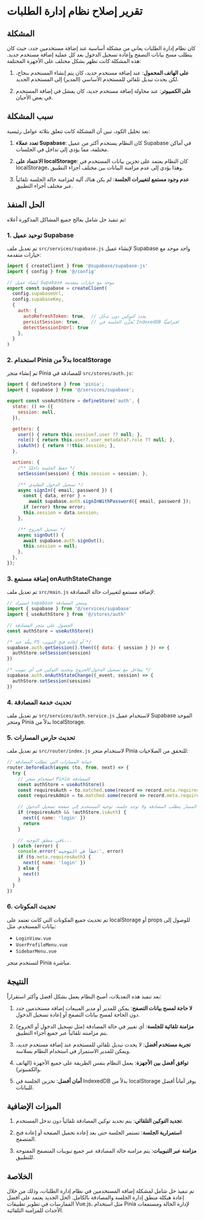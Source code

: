 # تقرير إصلاح نظام إدارة الطلبات

## المشكلة

كان نظام إدارة الطلبات يعاني من مشكلة أساسية عند إضافة مستخدمين جدد، حيث كان يتطلب مسح بيانات التصفح وإعادة تسجيل الدخول بعد كل عملية إضافة مستخدم جديد. هذه المشكلة كانت تظهر بشكل مختلف على الأجهزة المختلفة:

1. **على الهاتف المحمول**: عند إضافة مستخدم جديد، كان يتم إنشاء المستخدم بنجاح، لكن يحدث تبديل تلقائي للمستخدم الأساسي (المدير) إلى المستخدم الجديد.

2. **على الكمبيوتر**: عند محاولة إضافة مستخدم جديد، كان يفشل في إضافة المستخدم في بعض الأحيان.

## سبب المشكلة

بعد تحليل الكود، تبين أن المشكلة كانت تتعلق بثلاثة عوامل رئيسية:

1. **تعدد عملاء Supabase**: كان النظام يستخدم أكثر من عميل Supabase في أماكن مختلفة، مما يؤدي إلى تداخل في الجلسات.

2. **الاعتماد على localStorage**: كان النظام يعتمد على تخزين بيانات المستخدم في localStorage، وهذا يؤدي إلى عدم مزامنة البيانات بين مختلف أجزاء التطبيق.

3. **عدم وجود مستمع لتغييرات الجلسة**: لم يكن هناك آلية لمزامنة حالة الجلسة تلقائياً عبر مختلف أجزاء التطبيق.

## الحل المنفذ

تم تنفيذ حل شامل يعالج جميع المشاكل المذكورة أعلاه:

### 1. توحيد عميل Supabase

تم تعديل ملف `src/services/supabase.js` لإنشاء عميل Supabase واحد موحد مع خيارات متقدمة:

```javascript
import { createClient } from '@supabase/supabase-js'
import { config } from '@/config'

// إنشاء عميل Supabase موحد مع خيارات متقدمة
export const supabase = createClient(
  config.supabaseUrl,
  config.supabaseKey,
  {
    auth: {
      autoRefreshToken: true,  // يجدد التوكين دون تدخّل
      persistSession: true,    // يُخزِّن الجلسة في IndexedDB افتراضيًّا
      detectSessionInUrl: true
    },
  }
)
```

### 2. استخدام Pinia بدلاً من localStorage

تم إنشاء متجر Pinia للمصادقة في `src/stores/auth.js`:

```javascript
import { defineStore } from 'pinia';
import { supabase } from '@/services/supabase';

export const useAuthStore = defineStore('auth', {
  state: () => ({
    session: null,
  }),

  getters: {
    user() { return this.session?.user ?? null; },
    role() { return this.user?.user_metadata?.role ?? null; },
    isAuth() { return !!this.session; },
  },

  actions: {
    /** حفظ الجلسة داخليًا */
    setSession(session) { this.session = session; },

    /** تسجيل الدخول التقليدي */
    async signIn({ email, password }) {
      const { data, error } =
        await supabase.auth.signInWithPassword({ email, password });
      if (error) throw error;
      this.session = data.session;
    },

    /** تسجيل الخروج */
    async signOut() {
      await supabase.auth.signOut();
      this.session = null;
    },
  },
});
```

### 3. إضافة مستمع onAuthStateChange

تم تعديل ملف `src/main.js` لإضافة مستمع لتغييرات حالة المصادقة:

```javascript
// استيراد supabase ومتجر المصادقة
import { supabase } from '@/services/supabase'
import { useAuthStore } from '@/stores/auth'

// الحصول على متجر المصادقة
const authStore = useAuthStore()

/* ينفَّذ عند F5 أو إعادة فتح التبويب */
supabase.auth.getSession().then(({ data: { session } }) => {
  authStore.setSession(session)
})

/* يتفاعل مع تسجيل الدخول/الخروج وتجديد التوكين في أي تبويب */
supabase.auth.onAuthStateChange((_event, session) => {
  authStore.setSession(session)
})
```

### 4. تحديث خدمة المصادقة

تم تعديل ملف `src/services/auth.service.js` لاستخدام عميل Supabase الموحد ومتجر Pinia بدلاً من localStorage.

### 5. تحديث حارس المسارات

تم تعديل ملف `src/router/index.js` لاستخدام متجر Pinia للتحقق من الصلاحيات:

```javascript
// حماية المسارات التي تتطلب المصادقة
router.beforeEach(async (to, from, next) => {
  try {
    // استخدام متجر Pinia للمصادقة
    const authStore = useAuthStore()
    const requiresAuth = to.matched.some(record => record.meta.requiresAuth)
    const requiresAdmin = to.matched.some(record => record.meta.requiresAdmin)

    // إذا كان المسار يتطلب المصادقة ولا توجد جلسة، توجيه المستخدم إلى صفحة تسجيل الدخول
    if (requiresAuth && !authStore.isAuth) {
      next({ name: 'login' })
      return
    }

    // باقي منطق التوجيه...
  } catch (error) {
    console.error('خطأ في التوجيه:', error)
    if (to.meta.requiresAuth) {
      next({ name: 'login' })
    } else {
      next()
    }
  }
})
```

### 6. تحديث المكونات

تم تحديث جميع المكونات التي كانت تعتمد على localStorage أو props للوصول إلى بيانات المستخدم، مثل:

- `LoginView.vue`
- `UserProfileMenu.vue`
- `SidebarMenu.vue`

لتستخدم متجر Pinia مباشرة.

## النتيجة

بعد تنفيذ هذه التعديلات، أصبح النظام يعمل بشكل أفضل وأكثر استقراراً:

1. **لا حاجة لمسح بيانات التصفح**: يمكن للمدير أو مدير المبيعات إضافة مستخدمين جدد دون الحاجة لمسح بيانات التصفح أو إعادة تسجيل الدخول.

2. **مزامنة تلقائية للجلسة**: أي تغيير في حالة المصادقة (مثل تسجيل الدخول أو الخروج) يتم مزامنته تلقائياً عبر جميع أجزاء التطبيق.

3. **تجربة مستخدم أفضل**: لا يحدث تبديل تلقائي للمستخدم عند إضافة مستخدم جديد، ويمكن للمدير الاستمرار في استخدام النظام بسلاسة.

4. **توافق أفضل بين الأجهزة**: يعمل النظام بنفس الطريقة على جميع الأجهزة (الهاتف والكمبيوتر).

5. **أمان أفضل**: تخزين الجلسة في IndexedDB بدلاً من localStorage يوفر أماناً أفضل للبيانات.

## الميزات الإضافية

1. **تجديد التوكين التلقائي**: يتم تجديد توكين المصادقة تلقائياً دون تدخل المستخدم.

2. **استمرارية الجلسة**: تستمر الجلسة حتى بعد إعادة تحميل الصفحة أو إعادة فتح المتصفح.

3. **مزامنة عبر التبويبات**: يتم مزامنة حالة المصادقة عبر جميع تبويبات المتصفح المفتوحة للتطبيق.

## الخلاصة

تم تنفيذ حل شامل لمشكلة إضافة المستخدمين في نظام إدارة الطلبات، وذلك من خلال إعادة هيكلة منطق إدارة الجلسة والمصادقة بالكامل. الحل الجديد يعتمد على أفضل الممارسات في تطوير تطبيقات Vue.js، مثل استخدام Pinia لإدارة الحالة ومستمعات الأحداث للمزامنة التلقائية.
